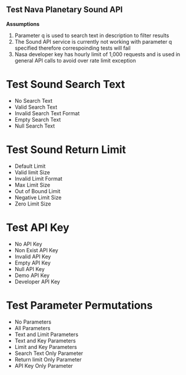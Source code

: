 ## Test Nava Planetary Sound API

**Assumptions**

1. Parameter q is used to search text in description to filter results
2. The Sound API service is currently not working with parameter q specified therefore correspoinding tests will fail
3. Nasa developer key has hourly limit of 1,000 requests and is used in general API calls to avoid over rate limit exception

# Test Sound Search Text
* No Search Text 
* Valid Search Text 
* Invalid Search Text Format 
* Empty Search Text
* Null Search Text

# Test Sound Return Limit
* Default Limit 
* Valid limit Size 
* Invalid Limit Format 
* Max Limit Size
* Out of Bound Limit
* Negative Limit Size
* Zero Limit Size

# Test API Key 
* No API Key
* Non Exist API Key
* Invalid API Key 
* Empty API Key
* Null API Key
* Demo API Key
* Developer API Key

# Test Parameter Permutations
* No Parameters
* All Parameters
* Text and Limit Parameters 
* Text and Key Parameters 
* Limit and Key Parameters
* Search Text Only Parameter
* Return limit Only Parameter
* API Key Only Parameter
